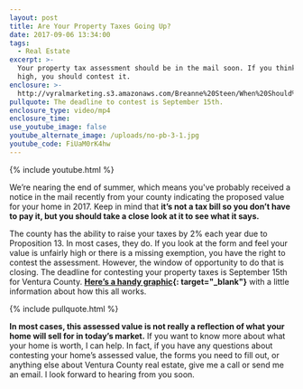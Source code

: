 ```yaml
---
layout: post
title: Are Your Property Taxes Going Up?
date: 2017-09-06 13:34:00
tags:
  - Real Estate
excerpt: >-
  Your property tax assessment should be in the mail soon. If you think it’s too
  high, you should contest it.
enclosure: >-
  http://vyralmarketing.s3.amazonaws.com/Breanne%20Steen/When%20Should%20You%20Contest%20Your%20Property%20Taxes%253F.mp4
pullquote: The deadline to contest is September 15th.
enclosure_type: video/mp4
enclosure_time:
use_youtube_image: false
youtube_alternate_image: /uploads/no-pb-3-1.jpg
youtube_code: FiUaM0rK4hw
---
```



{% include youtube.html %}

We’re nearing the end of summer, which means you've probably received a notice in the mail recently from your county indicating the proposed value for your home in 2017. Keep in mind that **it’s not a tax bill so you don’t have to pay it, but you should take a close look at it to see what it says.**

The county has the ability to raise your taxes by 2% each year due to Proposition 13. In most cases, they do. If you look at the form and feel your value is unfairly high or there is a missing exemption, you have the right to contest the assessment. However, the window of opportunity to do that is closing. The deadline for contesting your property taxes is September 15th for Ventura County. **[Here’s a handy graphic](http://vyralmarketing.s3.amazonaws.com/Breanne%20Steen/Tax_Info.pdf){: target="_blank"}** with a little information about how this all works.

{% include pullquote.html %}

**In most cases, this assessed value is not really a reflection of what your home will sell for in today’s market.** If you want to know more about what your home is worth, I can help. In fact, if you have any questions about contesting your home’s assessed value, the forms you need to fill out, or anything else about Ventura County real estate, give me a call or send me an email. I look forward to hearing from you soon.
